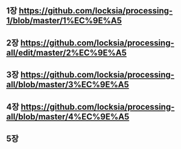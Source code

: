 ## 1장 https://github.com/locksia/processing-1/blob/master/1%EC%9E%A5
## 2장 https://github.com/locksia/processing-all/edit/master/2%EC%9E%A5
## 3장 https://github.com/locksia/processing-all/blob/master/3%EC%9E%A5
## 4장 https://github.com/locksia/processing-all/blob/master/4%EC%9E%A5
## 5장
